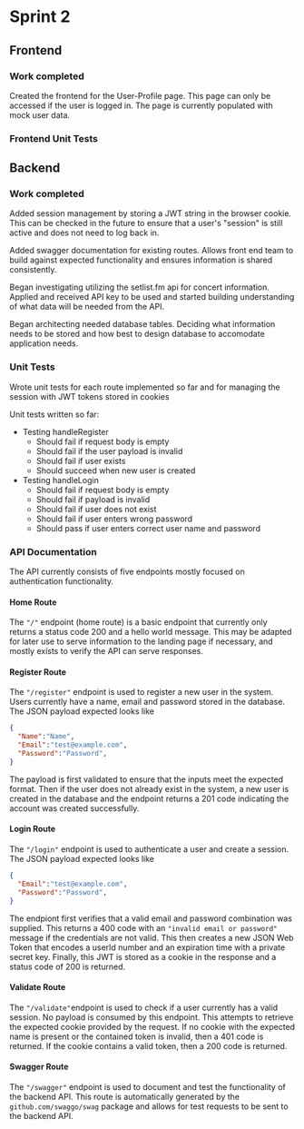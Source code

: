 # Sprint 2

## Frontend

### Work completed

Created the frontend for the User-Profile page. This page can only be accessed if the user is logged in. The page is currently populated with mock user data.

### Frontend Unit Tests

## Backend

### Work completed

Added session management by storing a JWT string in the browser cookie. This can be checked in the future to ensure that a user's "session" is still active and does not need to log back in.

Added swagger documentation for existing routes. Allows front end team to build against expected functionality and ensures information is shared consistently.

Began investigating utilizing the setlist.fm api for concert information. Applied and received API key to be used and started building understanding of what data will be needed from the API.

Began architecting needed database tables. Deciding what information needs to be stored and how best to design database to accomodate application needs.

### Unit Tests

Wrote unit tests for each route implemented so far and for managing the session with JWT tokens stored in cookies

Unit tests written so far:

- Testing handleRegister
  - Should fail if request body is empty
  - Should fail if the user payload is invalid
  - Should fail if user exists
  - Should succeed when new user is created
- Testing handleLogin
  - Should fail if request body is empty
  - Should fail if payload is invalid
  - Should fail if user does not exist
  - Should fail if user enters wrong password
  - Should pass if user enters correct user name and password

### API Documentation

The API currently consists of five endpoints mostly focused on authentication functionality.

#### Home Route

The `"/"` endpoint (home route) is a basic endpoint that currently only returns a status code 200 and a hello world message. This may be adapted for later use to serve information to the landing page if necessary, and mostly exists to verify the API can serve responses.

#### Register Route

The `"/register"` endpoint is used to register a new user in the system. Users currently have a name, email and password stored in the database. The JSON payload expected looks like

```json
{
  "Name":"Name",
  "Email":"test@example.com",
  "Password":"Password",
}
```

The payload is first validated to ensure that the inputs meet the expected format. Then if the user does not already exist in the system, a new user is created in the database and the endpoint returns a 201 code indicating the account was created successfully.

#### Login Route

The `"/login"` endpoint is used to authenticate a user and create a session. The JSON payload expected looks like

```json
{
  "Email":"test@example.com",
  "Password":"Password",
}
```

The endpiont first verifies that a valid email and password combination was supplied. This returns a 400 code with an `"invalid email or password"` message if the credentials are not valid. This then creates a new JSON Web Token that encodes a userId number and an expiration time with a private secret key. Finally, this JWT is stored as a cookie in the response and a status code of 200 is returned.

#### Validate Route

The `"/validate"`endpoint is used to check if a user currently has a valid session. No payload is consumed by this endpoint. This attempts to retrieve the expected cookie provided by the request. If no cookie with the expected name is present or the contained token is invalid, then a 401 code is returned. If the cookie contains a valid token, then a 200 code is returned.

#### Swagger Route

The `"/swagger"` endpoint is used to document and test the functionality of the backend API. This route is automatically generated by the `github.com/swaggo/swag` package and allows for test requests to be sent to the backend API.
